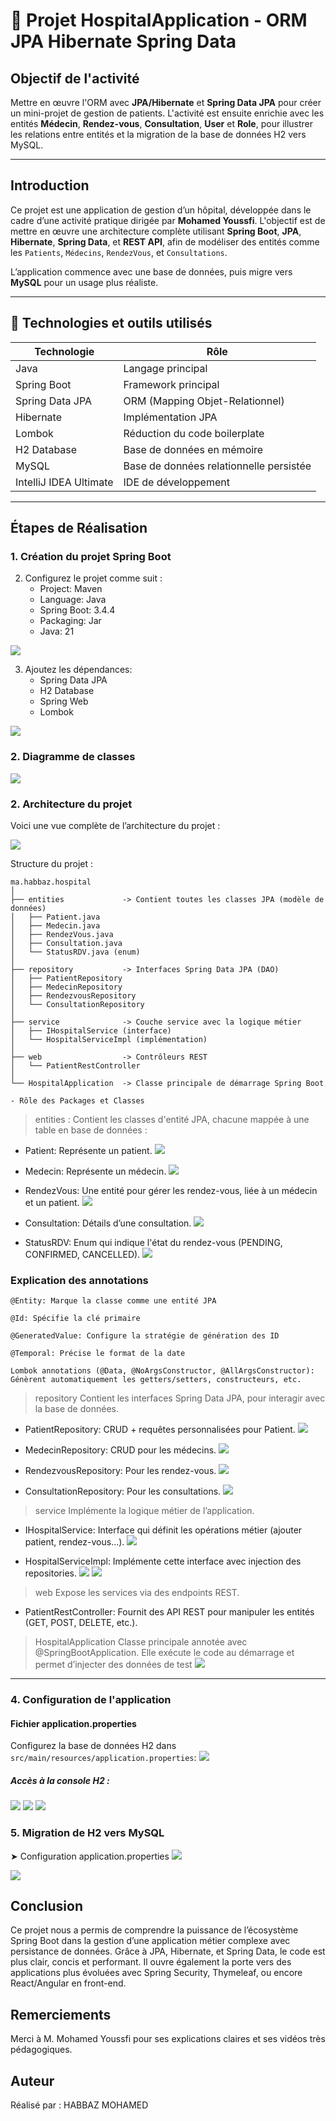 # 🏥 Projet HospitalApplication - ORM JPA Hibernate Spring Data

##  Objectif de l'activité

Mettre en œuvre l'ORM avec **JPA/Hibernate** et **Spring Data JPA** pour créer un mini-projet de gestion de patients. L'activité est ensuite enrichie avec les entités **Médecin**, **Rendez-vous**, **Consultation**, **User** et **Role**, pour illustrer les relations entre entités et la migration de la base de données H2 vers MySQL.

---
## Introduction
Ce projet est une application de gestion d’un hôpital, développée dans le cadre d’une activité pratique dirigée par **Mohamed Youssfi**. L'objectif est de mettre en œuvre une architecture complète utilisant **Spring Boot**, **JPA**, **Hibernate**, **Spring Data**, et **REST API**, afin de modéliser des entités comme les `Patients`, `Médecins`, `RendezVous`, et `Consultations`.

L’application commence avec une base de données, puis migre vers **MySQL** pour un usage plus réaliste.

---

## 🧰 Technologies et outils utilisés

| Technologie      | Rôle |
|------------------|--|
| Java             | Langage principal |
| Spring Boot      | Framework principal |
| Spring Data JPA  | ORM (Mapping Objet-Relationnel) |
| Hibernate        | Implémentation JPA |
| Lombok           | Réduction du code boilerplate |
| H2 Database      | Base de données en mémoire  |
| MySQL            | Base de données relationnelle persistée |
| IntelliJ IDEA Ultimate | IDE de développement                     |

---

## Étapes de Réalisation

### 1. Création du projet Spring Boot

2. Configurez le projet comme suit :
    - Project: Maven
    - Language: Java
    - Spring Boot: 3.4.4
    - Packaging: Jar
    - Java: 21
   
![](src/main/captures/photo1.png)

3. Ajoutez les dépendances:
    - Spring Data JPA
    - H2 Database
    - Spring Web
    - Lombok
   
![](src/main/captures/photo2.png)

### 2. Diagramme de classes

![](src/main/captures/photo3.png)

### 2. Architecture du projet

Voici une vue complète de l’architecture du projet :

![](src/main/captures/photo4.png)

Structure du projet :

```plaintext
ma.habbaz.hospital
│
├── entities             -> Contient toutes les classes JPA (modèle de données)
│   ├── Patient.java
│   ├── Medecin.java
│   ├── RendezVous.java
│   ├── Consultation.java
│   └── StatusRDV.java (enum)
│
├── repository           -> Interfaces Spring Data JPA (DAO)
│   ├── PatientRepository
│   ├── MedecinRepository
│   ├── RendezvousRepository
│   └── ConsultationRepository
│
├── service              -> Couche service avec la logique métier
│   ├── IHospitalService (interface)
│   └── HospitalServiceImpl (implémentation)
│
├── web                  -> Contrôleurs REST
│   └── PatientRestController
│
└── HospitalApplication  -> Classe principale de démarrage Spring Boot
``` 
    - Rôle des Packages et Classes
> entities : 
Contient les classes d'entité JPA, chacune mappée à une table en base de données :

- Patient: Représente un patient.
  ![](src/main/captures/photo5.png)

- Medecin: Représente un médecin.
  ![](src/main/captures/photo6.png)

- RendezVous: Une entité pour gérer les rendez-vous, liée à un médecin et un patient.
![](src/main/captures/photo7.png)

- Consultation: Détails d’une consultation.
![](src/main/captures/photo8.png)

- StatusRDV: Enum qui indique l'état du rendez-vous (PENDING, CONFIRMED, CANCELLED).
![](src/main/captures/photo9.png)

### Explication des annotations
    @Entity: Marque la classe comme une entité JPA
    
    @Id: Spécifie la clé primaire
    
    @GeneratedValue: Configure la stratégie de génération des ID
    
    @Temporal: Précise le format de la date
    
    Lombok annotations (@Data, @NoArgsConstructor, @AllArgsConstructor): Génèrent automatiquement les getters/setters, constructeurs, etc.

> repository
Contient les interfaces Spring Data JPA, pour interagir avec la base de données.

- PatientRepository: CRUD + requêtes personnalisées pour Patient.
  ![](src/main/captures/photo10.png)

- MedecinRepository: CRUD pour les médecins.
  ![](src/main/captures/photo11.png)

- RendezvousRepository: Pour les rendez-vous.
  ![](src/main/captures/photo12.png)

- ConsultationRepository: Pour les consultations.
  ![](src/main/captures/photo13.png)

> service
Implémente la logique métier de l’application.

- IHospitalService: Interface qui définit les opérations métier (ajouter patient, rendez-vous...).
  ![](src/main/captures/photo14.png)

- HospitalServiceImpl: Implémente cette interface avec injection des repositories.
  ![](src/main/captures/photo15.png)
  ![](src/main/captures/photo16.png)

> web
Expose les services via des endpoints REST.

- PatientRestController: Fournit des API REST pour manipuler les entités (GET, POST, DELETE, etc.).

> HospitalApplication
Classe principale annotée avec @SpringBootApplication. Elle exécute le code au démarrage et permet d’injecter des données de test
![](src/main/captures/photo19.png)


---
### 4. Configuration de l'application

#### Fichier application.properties
Configurez la base de données H2 dans `src/main/resources/application.properties`:
![](src/main/captures/photo21.png)

##### Accès à la console H2 :
![](src/main/captures/photo22.png)
![](src/main/captures/photo23.png)
![](src/main/captures/photo26.png)


### 5. Migration de H2 vers MySQL
➤ Configuration application.properties
![](src/main/captures/photo28.png)

![](src/main/captures/photo29.png)


## Conclusion
Ce projet nous a permis de comprendre la puissance de l’écosystème Spring Boot dans la gestion d’une application métier complexe avec persistance de données. Grâce à JPA, Hibernate, et Spring Data, le code est plus clair, concis et performant. Il ouvre également la porte vers des applications plus évoluées avec Spring Security, Thymeleaf, ou encore React/Angular en front-end.

## Remerciements
Merci à M. Mohamed Youssfi pour ses explications claires et ses vidéos très pédagogiques.

## Auteur
Réalisé par : HABBAZ MOHAMED

